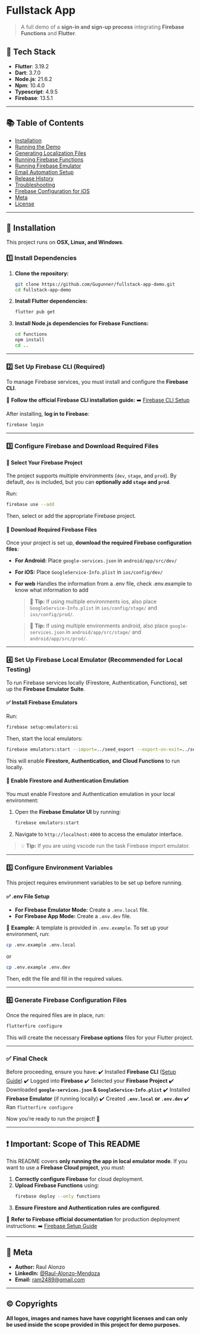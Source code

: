 # Fullstack App

> A full demo of a **sign-in and sign-up process** integrating **Firebase Functions** and **Flutter**.

## 📌 Tech Stack

- **Flutter**: 3.19.2
- **Dart**: 3.7.0
- **Node.js**: 21.6.2
- **Npm**: 10.4.0
- **Typescript**: 4.9.5
- **Firebase**: 13.5.1

---

## 📚 Table of Contents

- [Installation](#installation)
- [Running the Demo](#how-to-run-demo)
- [Generating Localization Files](#generate-intl-files)
- [Running Firebase Functions](#run-firebase-functions-local-api-calls)
- [Running Firebase Emulator](#run-firebase-emulator)
- [Email Automation Setup](#-email-automation-setup-firebase-trigger-email--sendgrid)
- [Release History](#release-history)
- [Troubleshooting](#troubleshooting)
- [Firebase Configuration for iOS](#-firebase-configuration-for-ios)
- [Meta](#meta)
- [License](#copyrights)

---

## 🚀 Installation

This project runs on **OSX, Linux, and Windows**.

### 1️⃣ Install Dependencies

1. **Clone the repository:**

   ```sh
   git clone https://github.com/Gugunner/fullstack-app-demo.git
   cd fullstack-app-demo
   ```

2. **Install Flutter dependencies:**

   ```sh
   flutter pub get
   ```

3. **Install Node.js dependencies for Firebase Functions:**
   ```sh
   cd functions
   npm install
   cd ..
   ```

---

### 2️⃣ Set Up Firebase CLI (Required)

To manage Firebase services, you must install and configure the **Firebase CLI**.

📌 **Follow the official Firebase CLI installation guide:**
➡️ [Firebase CLI Setup](https://firebase.google.com/docs/cli#setup)

After installing, **log in to Firebase**:

```sh
firebase login
```

---

### 3️⃣ Configure Firebase and Download Required Files

#### 🔹 **Select Your Firebase Project**

The project supports multiple environments (`dev`, `stage`, and `prod`).
By default, `dev` is included, but you can **optionally add `stage` and `prod`**.

Run:

```sh
firebase use --add
```

Then, select or add the appropriate Firebase project.

#### 🔹 **Download Required Firebase Files**

Once your project is set up, **download the required Firebase configuration files**:

- **For Android:** Place `google-services.json` in `android/app/src/dev/`
- **For iOS:** Place `GoogleService-Info.plist` in `ios/config/dev/`
- **For web** Handles the information from a .env file, check .env.example to know what information to add

  > 🚀 **Tip:** If using multiple environments ios, also place `GoogleService-Info.plist` in `ios/config/stage/` and `ios/config/prod/`.

  > 🚀 **Tip:** If using multiple environments android, also place `google-services.json` in `android/app/src/stage/` and `android/app/src/prod/`.

---

### 4️⃣ Set Up Firebase Local Emulator (Recommended for Local Testing)

To run Firebase services locally (Firestore, Authentication, Functions), set up the **Firebase Emulator Suite**.

#### ✅ **Install Firebase Emulators**

Run:

```sh
firebase setup:emulators:ui
```

Then, start the local emulators:

```sh
firebase emulators:start --import=../seed_export --export-on-exit=../seed_export
```

This will enable **Firestore, Authentication, and Cloud Functions** to run locally.

#### 🔹 **Enable Firestore and Authentication Emulation**

You must enable Firestore and Authentication emulation in your local environment:

1. Open the **Firebase Emulator UI** by running:
   ```sh
   firebase emulators:start
   ```
2. Navigate to `http://localhost:4000` to access the emulator interface.

> 💡 **Tip:** If you are using vscode run the task Firebase import emulator.

---

### 5️⃣ Configure Environment Variables

This project requires environment variables to be set up before running.

#### ✅ **.env File Setup**

- **For Firebase Emulator Mode:** Create a `.env.local` file.
- **For Firebase App Mode:** Create a `.env.dev` file.

📌 **Example:**
A template is provided in `.env.example`. To set up your environment, run:

```sh
cp .env.example .env.local
```

or

```sh
cp .env.example .env.dev
```

Then, edit the file and fill in the required values.

---

### 6️⃣ Generate Firebase Configuration Files

Once the required files are in place, run:

```sh
flutterfire configure
```

This will create the necessary **Firebase options** files for your Flutter project.

---

### ✅ Final Check

Before proceeding, ensure you have:
✔️ Installed **Firebase CLI** ([Setup Guide](https://firebase.google.com/docs/cli#setup))
✔️ Logged into **Firebase**
✔️ Selected your **Firebase Project**
✔️ Downloaded **`google-services.json` & `GoogleService-Info.plist`**
✔️ Installed **Firebase Emulator** (if running locally)
✔️ Created **`.env.local` or `.env.dev`**
✔️ Ran `flutterfire configure`

Now you’re ready to run the project! 🚀

---

## ❗ Important: Scope of This README

This README covers **only running the app in local emulator mode**.
If you want to use a **Firebase Cloud project**, you must:

1. **Correctly configure Firebase** for cloud deployment.
2. **Upload Firebase Functions** using:
   ```sh
   firebase deploy --only functions
   ```
3. **Ensure Firestore and Authentication rules are configured**.

📌 **Refer to Firebase official documentation** for production deployment instructions:
➡️ [Firebase Setup Guide](https://firebase.google.com/docs)

---

## 📌 Meta

- **Author:** Raul Alonzo
- **LinkedIn:** [@Raul-Alonzo-Mendoza](https://linkedin.com/in/raull-alonzo-mendoza)
- **Email:** ram2489@gmail.com

---

## ©️ Copyrights

**All logos, images and names have have copyright licenses and can only be used inside the scope provided in this project for demo purposes.**
